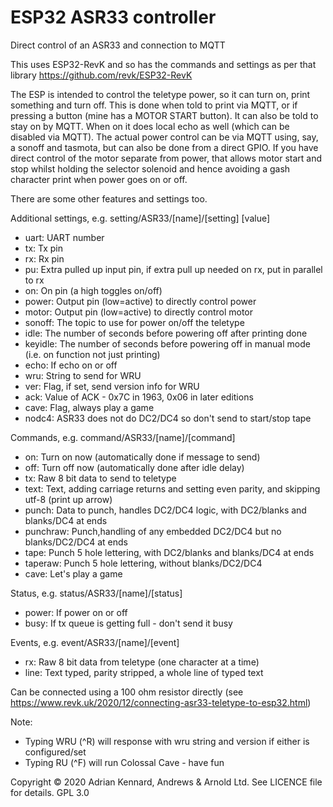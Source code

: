 # ESP32 ASR33 controller

Direct control of an ASR33 and connection to MQTT

This uses ESP32-RevK and so has the commands and settings as per that library
https://github.com/revk/ESP32-RevK

The ESP is intended to control the teletype power, so it can turn on, print something and
turn off. This is done when told to print via MQTT, or if pressing a button (mine has a
MOTOR START button). It can also be told to stay on by MQTT. When on it does local echo as
well (which can be disabled via MQTT). The actual power control can be via MQTT using, say, 
a sonoff and tasmota, but can also be done from a direct GPIO. If you have direct control
of the motor separate from power, that allows motor start and stop whilst holding the selector
solenoid and hence avoiding a gash character print when power goes on or off.

There are some other features and settings too.

Additional settings, e.g. setting/ASR33/[name]/[setting] [value]
- uart:	UART number
- tx:	Tx pin
- rx:	Rx pin
- pu:   Extra pulled up input pin, if extra pull up needed on rx, put in parallel to rx
- on:	On pin (a high toggles on/off)
- power: Output pin (low=active) to directly control power
- motor: Output pin (low=active) to directly control motor
- sonoff:	The topic to use for power on/off the teletype
- idle:	The number of seconds before powering off after printing done
- keyidle: The number of seconds before powering off in manual mode (i.e. on function not just printing)
- echo:	If echo on or off
- wru:	String to send for WRU
- ver:	Flag, if set, send version info for WRU
- ack:  Value of ACK - 0x7C in 1963, 0x06 in later editions
- cave: Flag, always play a game
- nodc4: ASR33 does not do DC2/DC4 so don't send to start/stop tape

Commands, e.g. command/ASR33/[name]/[command]
- on: Turn on now (automatically done if message to send)
- off: Turn off now (automatically done after idle delay)
- tx:	Raw 8 bit data to send to teletype
- text:	Text, adding carriage returns and setting even parity, and skipping utf-8 (print up arrow)
- punch: Data to punch, handles DC2/DC4 logic, with DC2/blanks and blanks/DC4 at ends
- punchraw: Punch,handling of any embedded DC2/DC4 but no blanks/DC2/DC4 at ends
- tape: Punch 5 hole lettering, with DC2/blanks and blanks/DC4 at ends
- taperaw: Punch 5 hole lettering, without blanks/DC2/DC4
- cave: Let's play a game

Status, e.g. status/ASR33/[name]/[status]
- power: If power on or off
- busy: If tx queue is getting full - don't send it busy

Events, e.g. event/ASR33/[name]/[event]
- rx:	Raw 8 bit data from teletype (one character at a time)
- line:	Text typed, parity stripped, a whole line of typed text

Can be connected using a 100 ohm resistor directly
(see https://www.revk.uk/2020/12/connecting-asr33-teletype-to-esp32.html)

Note:
- Typing WRU (^R) will response with wru string and version if either is configured/set
- Typing RU (^F) will run Colossal Cave - have fun

Copyright © 2020 Adrian Kennard, Andrews & Arnold Ltd. See LICENCE file for details. GPL 3.0
